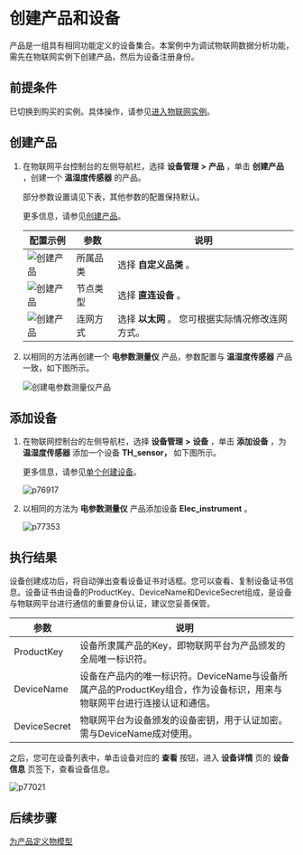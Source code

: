 创建产品和设备 
============================

产品是一组具有相同功能定义的设备集合。本案例中为调试物联网数据分析功能，需先在物联网实例下创建产品，然后为设备注册身份。

前提条件 
-------------------------

已切换到购买的实例。具体操作，请参见[进入物联网实例]()。

创建产品 
-------------------------

1. 在物联网平台控制台的左侧导航栏，选择 **设备管理** **\>** **产品** ，单击 **创建产品** ，创建一个 **温湿度传感器** 的产品。

   部分参数设置请见下表，其他参数的配置保持默认。

   更多信息，请参见[创建产品](/cn.zh-CN/设备接入/创建产品.md)。
   

   |                                               配置示例                                                |  参数  |                      说明                      |
   |---------------------------------------------------------------------------------------------------|------|----------------------------------------------|
   | ![创建产品](//static-aliyun-doc.oss-cn-hangzhou.aliyuncs.com/assets/img/zh-CN/0333544061/p178036.png) | 所属品类 | 选择 **自定义品类** 。                               |
   | ![创建产品](//static-aliyun-doc.oss-cn-hangzhou.aliyuncs.com/assets/img/zh-CN/0333544061/p178036.png) | 节点类型 | 选择 **直连设备** 。                                |
   | ![创建产品](//static-aliyun-doc.oss-cn-hangzhou.aliyuncs.com/assets/img/zh-CN/0333544061/p178036.png) | 连网方式 | 选择 **以太网** 。 您可根据实际情况修改连网方式。 |

   

2. 以相同的方法再创建一个 **电参数测量仪** 产品，参数配置与 **温湿度传感器** 产品一致，如下图所示。

   ![创建电参数测量仪产品](//static-aliyun-doc.oss-cn-hangzhou.aliyuncs.com/assets/img/zh-CN/0333544061/p77350.png)
   




添加设备 
-------------------------

1. 在物联网控制台的左侧导航栏，选择 **设备管理** **\>** **设备** ，单击 **添加设备** ，为 **温湿度传感器** 添加一个设备 **TH_sensor，** 如下图所示。

   更多信息，请参见[单个创建设备](/cn.zh-CN/设备接入/创建设备/单个创建设备.md)。

   ![p76917](//static-aliyun-doc.oss-cn-hangzhou.aliyuncs.com/assets/img/zh-CN/3979693061/p177421.png)
   

2. 以相同的方法为 **电参数测量仪** 产品添加设备 **Elec_instrument** 。

   ![p77353](//static-aliyun-doc.oss-cn-hangzhou.aliyuncs.com/assets/img/zh-CN/4979693061/p177422.png)
   




执行结果 
-------------------------

设备创建成功后，将自动弹出查看设备证书对话框。您可以查看、复制设备证书信息。设备证书由设备的ProductKey、DeviceName和DeviceSecret组成，是设备与物联网平台进行通信的重要身份认证，建议您妥善保管。


|      参数      |                                  说明                                   |
|--------------|-----------------------------------------------------------------------|
| ProductKey   | 设备所隶属产品的Key，即物联网平台为产品颁发的全局唯一标识符。                                      |
| DeviceName   | 设备在产品内的唯一标识符。DeviceName与设备所属产品的ProductKey组合，作为设备标识，用来与物联网平台进行连接认证和通信。 |
| DeviceSecret | 物联网平台为设备颁发的设备密钥，用于认证加密。需与DeviceName成对使用。                              |



之后，您可在设备列表中，单击设备对应的 **查看** 按钮，进入 **设备详情** 页的 **设备信息** 页签下，查看设备信息。

![p77021](//static-aliyun-doc.oss-cn-hangzhou.aliyuncs.com/assets/img/zh-CN/4542404061/p177425.png)

后续步骤 
-------------------------

[为产品定义物模型]()
